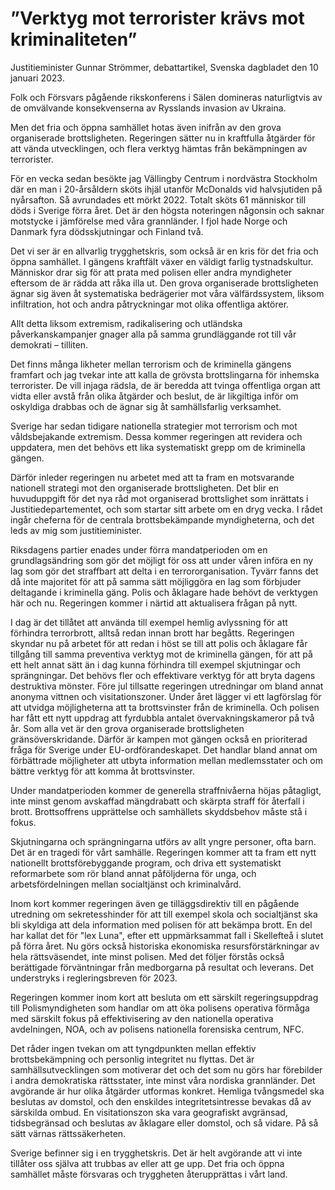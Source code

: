 # ”Verktyg mot terrorister krävs mot kriminaliteten”

Justitieminister Gunnar Strömmer, debattartikel, Svenska dagbladet den 10 januari 2023\.


Folk och Försvars pågående rikskonferens i Sälen domineras naturligtvis av de omvälvande konsekvenserna av Rysslands invasion av Ukraina.

Men det fria och öppna samhället hotas även inifrån av den grova organiserade brottsligheten. Regeringen sätter nu in kraftfulla åtgärder för att vända utvecklingen, och flera verktyg hämtas från bekämpningen av terrorister.

För en vecka sedan besökte jag Vällingby Centrum i nordvästra Stockholm där en man i 20\-årsåldern sköts ihjäl utanför McDonalds vid halvsjutiden på nyårsafton. Så avrundades ett mörkt 2022\. Totalt sköts 61 människor till döds i Sverige förra året. Det är den högsta noteringen någonsin och saknar motstycke i jämförelse med våra grannländer. I fjol hade Norge och Danmark fyra dödsskjutningar och Finland två.

Det vi ser är en allvarlig trygghetskris, som också är en kris för det fria och öppna samhället. I gängens kraftfält växer en väldigt farlig tystnadskultur. Människor drar sig för att prata med polisen eller andra myndigheter eftersom de är rädda att råka illa ut. Den grova organiserade brottsligheten ägnar sig även åt systematiska bedrägerier mot våra välfärdssystem, liksom infiltration, hot och andra påtryckningar mot olika offentliga aktörer.

Allt detta liksom extremism, radikalisering och utländska påverkanskampanjer gnager alla på samma grundläggande rot till vår demokrati – tilliten.

Det finns många likheter mellan terrorism och de kriminella gängens framfart och jag tvekar inte att kalla de grövsta brottslingarna för inhemska terrorister. De vill injaga rädsla, de är beredda att tvinga offentliga organ att vidta eller avstå från olika åtgärder och beslut, de är likgiltiga inför om oskyldiga drabbas och de ägnar sig åt samhällsfarlig verksamhet.

Sverige har sedan tidigare nationella strategier mot terrorism och mot våldsbejakande extremism. Dessa kommer regeringen att revidera och uppdatera, men det behövs ett lika systematiskt grepp om de kriminella gängen.

Därför inleder regeringen nu arbetet med att ta fram en motsvarande nationell strategi mot den organiserade brottsligheten. Det blir en huvuduppgift för det nya råd mot organiserad brottslighet som inrättats i Justitiedepartementet, och som startar sitt arbete om en dryg vecka. I rådet ingår cheferna för de centrala brottsbekämpande myndigheterna, och det leds av mig som justitieminister.

Riksdagens partier enades under förra mandatperioden om en grundlagsändring som gör det möjligt för oss att under våren införa en ny lag som gör det straffbart att delta i en terrororganisation. Tyvärr fanns det då inte majoritet för att på samma sätt möjliggöra en lag som förbjuder deltagande i kriminella gäng. Polis och åklagare hade behövt de verktygen här och nu. Regeringen kommer i närtid att aktualisera frågan på nytt.

I dag är det tillåtet att använda till exempel hemlig avlyssning för att förhindra terrorbrott, alltså redan innan brott har begåtts. Regeringen skyndar nu på arbetet för att redan i höst se till att polis och åklagare får tillgång till samma preventiva verktyg mot de kriminella gängen, för att på ett helt annat sätt än i dag kunna förhindra till exempel skjutningar och sprängningar. Det behövs fler och effektivare verktyg för att bryta dagens destruktiva mönster. Före jul tillsatte regeringen utredningar om bland annat anonyma vittnen och visitationszoner. Under året lägger vi ett lagförslag för att utvidga möjligheterna att ta brottsvinster från de kriminella. Och polisen har fått ett nytt uppdrag att fyrdubbla antalet övervakningskameror på två år. Som alla vet är den grova organiserade brottsligheten gränsöverskridande. Därför är kampen mot gängen också en prioriterad fråga för Sverige under EU\-ordförandeskapet. Det handlar bland annat om förbättrade möjligheter att utbyta information mellan medlemsstater och om bättre verktyg för att komma åt brottsvinster.

Under mandatperioden kommer de generella straffnivåerna höjas påtagligt, inte minst genom avskaffad mängdrabatt och skärpta straff för återfall i brott. Brottsoffrens upprättelse och samhällets skyddsbehov måste stå i fokus.

Skjutningarna och sprängningarna utförs av allt yngre personer, ofta barn. Det är en tragedi för vårt samhälle. Regeringen kommer att ta fram ett nytt nationellt brottsförebyggande program, och driva ett systematiskt reformarbete som rör bland annat påföljderna för unga, och arbetsfördelningen mellan socialtjänst och kriminalvård.

Inom kort kommer regeringen även ge tilläggsdirektiv till en pågående utredning om sekretesshinder för att till exempel skola och socialtjänst ska bli skyldiga att dela information med polisen för att bekämpa brott. En del har kallat det för "lex Luna", efter ett uppmärksammat fall i Skellefteå i slutet på förra året. Nu görs också historiska ekonomiska resursförstärkningar av hela rättsväsendet, inte minst polisen. Med det följer förstås också berättigade förväntningar från medborgarna på resultat och leverans. Det understryks i regleringsbreven för 2023\.

Regeringen kommer inom kort att besluta om ett särskilt regeringsuppdrag till Polismyndigheten som handlar om att öka polisens operativa förmåga med särskilt fokus på effektivisering av den nationella operativa avdelningen, NOA, och av polisens nationella forensiska centrum, NFC.

Det råder ingen tvekan om att tyngdpunkten mellan effektiv brottsbekämpning och personlig integritet nu flyttas. Det är samhällsutvecklingen som motiverar det och det som nu görs har förebilder i andra demokratiska rättsstater, inte minst våra nordiska grannländer. Det avgörande är hur olika åtgärder utformas konkret. Hemliga tvångsmedel ska beslutas av domstol, och den enskildes integritetsintresse bevakas då av särskilda ombud. En visitationszon ska vara geografiskt avgränsad, tidsbegränsad och beslutas av åklagare eller domstol, och så vidare. På så sätt värnas rättssäkerheten.

Sverige befinner sig i en trygghetskris. Det är helt avgörande att vi inte tillåter oss själva att trubbas av eller att ge upp. Det fria och öppna samhället måste försvaras och tryggheten återupprättas i vårt land.

